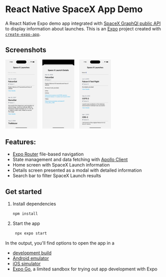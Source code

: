 # React Native SpaceX App Demo

A React Native Expo demo app integrated with [SpaceX GraphQl public API](https://studio.apollographql.com/public/SpaceX-pxxbxen/variant/current/home) to display information about launches. This is an [Expo](https://expo.dev) project created with [`create-expo-app`](https://www.npmjs.com/package/create-expo-app).

## Screenshots

<div style="display: flex; flex-direction: 'row'; gap: 16px;">
<img src="./screenshots/1.png" width=20%>
<img src="./screenshots/2.png" width=20%>
<img src="./screenshots/3.png" width=20%>
</div>

## Features:

- [Expo Router](https://docs.expo.dev/routing/introduction/) file-based navigation
- State management and data fetching with [Apollo Client](https://github.com/apollographql/apollo-client)
- Home screen with SpaceX Launch information
- Details screen presented as a modal with detailed information
- Search bar to filter SpaceX Launch results

## Get started

1. Install dependencies

   ```bash
   npm install
   ```

2. Start the app

   ```bash
    npx expo start
   ```

In the output, you'll find options to open the app in a

- [development build](https://docs.expo.dev/develop/development-builds/introduction/)
- [Android emulator](https://docs.expo.dev/workflow/android-studio-emulator/)
- [iOS simulator](https://docs.expo.dev/workflow/ios-simulator/)
- [Expo Go](https://expo.dev/go), a limited sandbox for trying out app development with Expo
